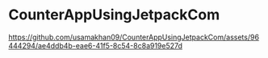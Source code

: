 # CounterAppUsingJetpackCom

https://github.com/usamakhan09/CounterAppUsingJetpackCom/assets/96444294/ae4ddb4b-eae6-41f5-8c54-8c8a919e527d

